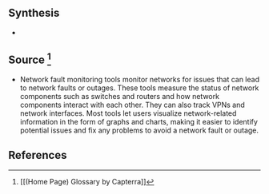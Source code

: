 ## Synthesis
- 
## Source [^1]
- Network fault monitoring tools monitor networks for issues that can lead to network faults or outages. These tools measure the status of network components such as switches and routers and how network components interact with each other. They can also track VPNs and network interfaces. Most tools let users visualize network-related information in the form of graphs and charts, making it easier to identify potential issues and fix any problems to avoid a network fault or outage.
## References

[^1]: [[(Home Page) Glossary by Capterra]]